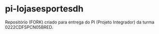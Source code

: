 # pi-lojasesportesdh
Repositório (FORK) criado para entrega do PI (Projeto Integrador) da turma 0222CDFSPCN05BRED.
